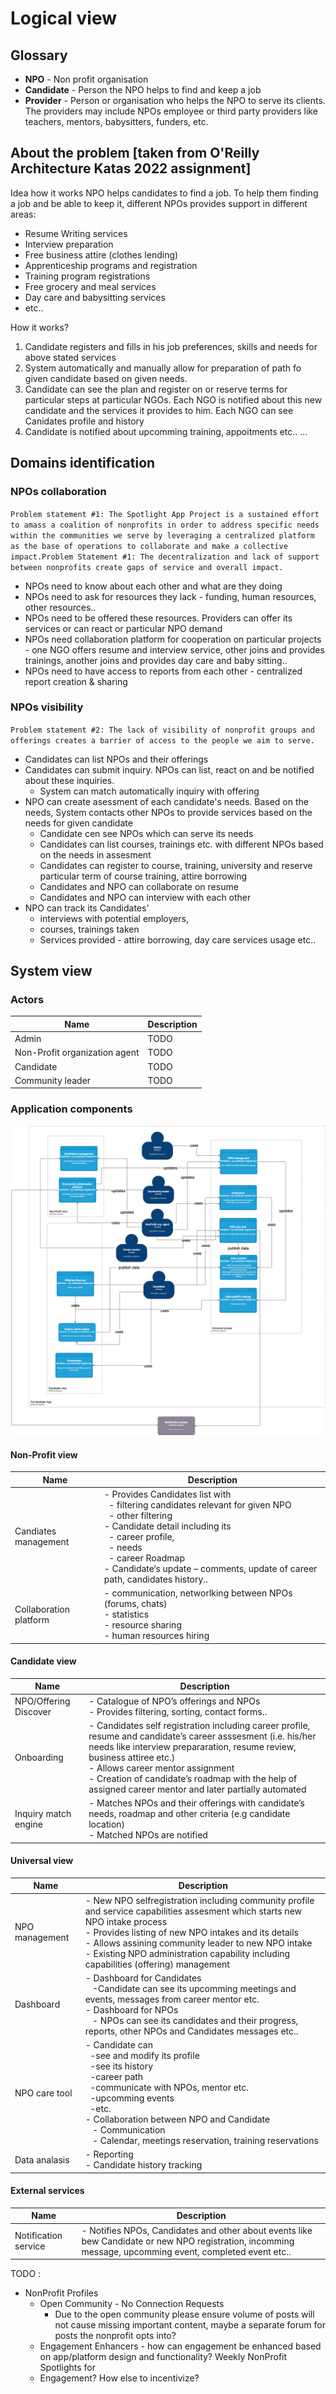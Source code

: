 # Logical view 


## Glossary
* **NPO** - Non profit organisation
* **Candidate** - Person the NPO helps to find and keep a job
* **Provider** - Person or organisation who helps the NPO to serve its clients. The providers may include NPOs employee or third party providers like teachers, mentors, babysitters, funders, etc.



## About the problem [taken from O'Reilly Architecture Katas 2022 assignment]
Idea how it works
NPO helps candidates to find a job. To help them finding a job and be able to keep it, different NPOs provides support in different areas:

* Resume Writing services
* Interview preparation
* Free business attire (clothes lending)
* Apprenticeship programs and registration
* Training program registrations
* Free grocery and meal services
* Day care and babysitting services
* etc..

How it works?

1. Candidate registers and fills in his job preferences, skills and needs for above stated services
2. System automatically and manually allow for preparation of path fo given candidate based on given needs.
3. Candidate can see the plan and register on or reserve terms for particular steps at particular NGOs. Each NGO is notified about this new candidate and the services it provides to him. Each NGO can see Canidates profile and history
4. Candidate is notified about upcomming training, appoitments etc..
…

## Domains identification

### NPOs collaboration
`Problem statement #1: The Spotlight App Project is a sustained effort to amass a coalition of nonprofits in order to address specific needs within the communities we serve by leveraging a centralized platform as the base of operations to collaborate and make a collective impact.Problem Statement #1: The decentralization and lack of support between nonprofits create gaps of service and overall impact.`

 * NPOs need to know about each other and what are they doing
 * NPOs need to ask for resources they lack - funding, human resources, other resources..
 * NPOs need to be offered these resources. Providers can offer its services or can react or particular NPO demand
 * NPOs need collaboration platform for cooperation on particular projects  - one NGO offers resume and interview service, other joins and provides trainings, another joins and provides day care and baby sitting..
 * NPOs need to have access to reports from each other - centralized report creation & sharing

### NPOs visibility
`Problem statement #2: The lack of visibility of nonprofit groups and offerings creates a barrier of access to the people we aim to serve.`

 * Candidates can list NPOs and their offerings
 * Candidates can submit inquiry. NPOs can list, react on and be notified about these inquiries.
   * System can match automatically inquiry with offering
 * NPO can create asessment of each candidate's needs. Based on the needs, System contacts other NPOs to provide services based on the needs for given candidate
   * Candidate cen see NPOs which can serve its needs
   * Candidates can list courses, trainings etc. with different NPOs based on the needs in assesment
   * Candidates can register to course, training, university and reserve particular term of course training, attire borrowing
   * Candidates and NPO can collaborate on resume
   * Candidates and NPO can interview with each other
 * NPO can track its Candidates'
   * interviews with potential employers,
   * courses, trainings taken
   * Services provided - attire borrowing, day care services usage etc..


## System view

### Actors

| Name                          | Description |
|-------------------------------|-------------|
| Admin                         | TODO        |
| Non-Profit organization agent | TODO        |
| Candidate                     | TODO        |
| Community leader              | TODO        |


 

### Application components

![](../assets/logical_view_01.png)

#### Non-Profit view
| Name                   | Description                                                                                                                                                                                                                                                                       |
|------------------------|-----------------------------------------------------------------------------------------------------------------------------------------------------------------------------------------------------------------------------------------------------------------------------------|
| Candiates management   | - Provides Candidates list with<br>&nbsp;&nbsp;- filtering candidates relevant for given NPO<br>&nbsp;&nbsp;- other filtering<br>- Candidate detail including its<br>&nbsp;&nbsp;- career profile,<br>&nbsp;&nbsp;- needs<br>&nbsp;&nbsp;- career Roadmap<br>- Candidate‘s update – comments, update of career path, candidates history..<br> |
  | Collaboration platform | - communication, networlking between NPOs (forums, chats)<br>- statistics<br>- resource sharing<br>- human resources hiring  |



#### Candidate view
| Name                  | Description                                                                                                                                                                                                                                                                                                                               |
|-----------------------|-------------------------------------------------------------------------------------------------------------------------------------------------------------------------------------------------------------------------------------------------------------------------------------------------------------------------------------------|
| NPO/Offering Discover | - Catalogue of NPO’s offerings and NPOs<br>- Provides filtering, sorting, contact forms..                                                                                                                                                                                                                                                 |
| Onboarding            | - Candidates self registration including career profile, resume and candidate’s career asssesment (i.e. his/her needs like interview prepararation, resume review, business attiree etc.)<br>- Allows career mentor assignment<br>- Creation of candidate’s roadmap with the help of assigned career mentor and later partially automated |
| Inquiry match engine  | - Matches NPOs and their offerings with candidate’s needs, roadmap and other criteria (e.g candidate location)<br>- Matched NPOs are notified                                                                                                                                                                                                |


#### Universal view
| Name           | Description                                                                                                                                                                                                                                                                                                                                                                          |
|----------------|--------------------------------------------------------------------------------------------------------------------------------------------------------------------------------------------------------------------------------------------------------------------------------------------------------------------------------------------------------------------------------------|
| NPO management | - New NPO selfregistration including community profile and service capabilities assesment which starts new NPO intake process<br>- Provides listing of new NPO intakes and its details<br>- Allows assining community leader to new NPO intake<br>- Existing NPO administration capability including capabilities (offering) management                                              |
| Dashboard      | - Dashboard for Candidates<br>&nbsp;&nbsp; -Candidate can see its upcomming meetings and events, messages from career mentor etc.<br>- Dashboard for NPOs<br>&nbsp;&nbsp; - NPOs can see its candidates and their progress, reports, other NPOs and Candidates messages etc..                                                                                                        |
| NPO care tool  | - Candidate can<br>&nbsp;&nbsp;-see and modify its profile<br>&nbsp;&nbsp;-see its history<br>&nbsp;&nbsp;-career path<br>&nbsp;&nbsp;-communicate with NPOs, mentor etc.<br>&nbsp;&nbsp;-upcomming events<br>&nbsp;&nbsp;-etc.<br>- Collaboration between NPO and Candidate<br>&nbsp;&nbsp; - Communication<br>&nbsp;&nbsp; - Calendar, meetings reservation, training reservations |
| Data analasis  | - Reporting<br>- Candidate history tracking                                                                                                                            |

#### External services
| Name                 | Description                                                                                                                                              |
|----------------------|----------------------------------------------------------------------------------------------------------------------------------------------------------|
| Notification service | - Notifies NPOs, Candidates and other about events like bew Candidate or new NPO registration, incomming message, upcomming event, completed event etc.. |



TODO :

* NonProfit Profiles
    * Open Community - No Connection Requests
        *  Due to the open community please ensure volume of posts will not cause missing important content, maybe a separate forum for posts the nonprofit opts into?
    * Engagement Enhancers - how can engagement be enhanced based on app/platform design and functionality? Weekly NonProfit Spotlights for
    * Engagement? How else to incentivize?

